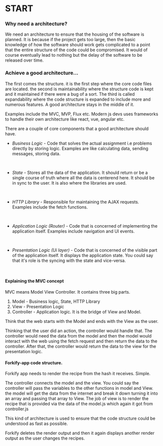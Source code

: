 

# START


### Why need a architecture?
We need an architecture to ensure that the housing of the software is planned. It is because if the project gets too large, then the basic knowledge of how the software should work gets complicated to a point that the entire structure of the code could be compromised. It would of course eventually lead to nothing but the delay of the software to be released over time.

### Achieve a good architecture...

The first comes the structure. it is the first step where the core code files are located. the second is maintainability where the structure code is kept and it maintained if there were a bug of a sort. The third is called expandability where the code structure is expanded to include more and numerous features. A good architecture stays in the middle of it.

Examples include the MVC, MVP, Flux etc. Modern js devs uses frameworks to handle their own architecture like react, vue, angular etc.

There are a couple of core components that a good architecture should have.

* _Business Logic_ - 
Code that solves the actual assignment i.e problems directly by storing logic. Examples are like calculating data, sending messages, storing data.
</br>

* _State_ - 
Stores all the data of the application. It should return or be a single course of truth where all the data is centerend here. It should be in sync to the user. It is also where the libraries are used.
</br>

* _HTTP Library_ - 
Responsible for maintaining the AJAX requests. Examples include the fetch functions. 
</br>

* _Application Logic (Router)_ - 
Code that is concerned of implementing the application itself. Examples include navigation and UI events.
</br>

* _Presentation Logic (Ui layer)_ - 
Code that is concerned of the visible part of the application itself. It displays the application state. You could say that it's role is the syncing with the state and vice-versa.
</br>

#### Explaining the MVC concept
MVC means Model View Controller. It contains three big parts. 

1. Model - Business logic, State, HTTP Library
2. View - Presentation Logic
3. Controller - Application logic. It is the bridge of View and Model.

Think that the web starts with the Model and ends with the View as the user.

Thinking that the user did an action, the controller would handle that. The controller would need the data from the model and then the model would interact with the web using the fetch request and then return the data to the controller. After that, the controller would return the data to the view for the presentation logic.



#### Forkify-app code structure.

Forkify app needs to render the recipe from the hash it receives.
Simple.


The controller connects the model and the view. You could say the controller will pass the variables to the other functions in model and View. the model will get the data from the internet and break it down turning it into an array and passing that array to View. The job of view is to render the recipe that is provided via the data of the model.js which again it got from controller.js

This kind of architecture is used to ensure that the code structure could be understood as fast as possible.

Forkify deletes the render output and then it again displays another render output as the user changes the recipes.

